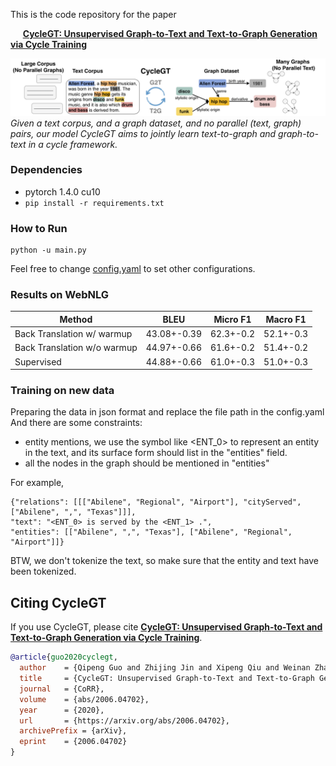 This is the code repository for the paper


&nbsp;&nbsp;&nbsp;&nbsp; **[CycleGT: Unsupervised Graph-to-Text and Text-to-Graph Generation via Cycle Training](https://arxiv.org/pdf/2006.04702.pdf)** 



![img](img_intro.png)
*Given a text corpus, and a graph dataset, and no parallel (text, graph) pairs, our model CycleGT aims to jointly learn text-to-graph and graph-to-text in a cycle framework.*

### Dependencies
- pytorch 1.4.0 cu10
- `pip install -r requirements.txt`

### How to Run
```
python -u main.py
```

Feel free to change [config.yaml](config.yaml) to set other configurations.



### Results on WebNLG
|Method| BLEU | Micro F1 | Macro F1|
|-|-|-|-|
|Back Translation w/ warmup| 43.08+-0.39| 62.3+-0.2 | 52.1+-0.3|
|Back Translation w/o warmup| 44.97+-0.66| 61.6+-0.2 | 51.4+-0.2|
|Supervised | 44.88+-0.66| 61.0+-0.3| 51.0+-0.3|

### Training on new data  
Preparing the data in json format and replace the file path in the config.yaml  
And there are some constraints:
 - entity mentions, we use the symbol like <ENT_0> to represent an entity in the text, and its surface form should list in the "entities" field.
 - all the nodes in the graph should be mentioned in "entities"
 
For example, 
``` 
{"relations": [[["Abilene", "Regional", "Airport"], "cityServed", ["Abilene", ",", "Texas"]]], 
"text": "<ENT_0> is served by the <ENT_1> .", 
"entities": [["Abilene", ",", "Texas"], ["Abilene", "Regional", "Airport"]]}
```
BTW, we don't tokenize the text, so make sure that the entity and text have been tokenized.

## Citing CycleGT

If you use CycleGT, please cite **[CycleGT: Unsupervised Graph-to-Text and Text-to-Graph Generation via Cycle Training](https://arxiv.org/pdf/2006.04702.pdf)**.

```bibtex
@article{guo2020cyclegt,
  author    = {Qipeng Guo and Zhijing Jin and Xipeng Qiu and Weinan Zhang and David Wipf and Zheng Zhang},
  title     = {CycleGT: Unsupervised Graph-to-Text and Text-to-Graph Generation via Cycle Training},
  journal   = {CoRR},
  volume    = {abs/2006.04702},
  year      = {2020},
  url       = {https://arxiv.org/abs/2006.04702},
  archivePrefix = {arXiv},
  eprint    = {2006.04702}
}
```
